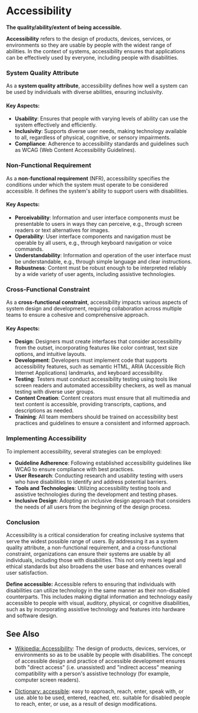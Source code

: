 # Accessibility

**The quality/ability/extent of being accessible.**

<span data-chatgpt-prompt="accessibility + template">

**Accessibility** refers to the design of products, devices, services, or environments so they are usable by people with the widest range of abilities. In the context of systems, accessibility ensures that applications can be effectively used by everyone, including people with disabilities.

### System Quality Attribute

As a **system quality attribute**, accessibility defines how well a system can be used by individuals with diverse abilities, ensuring inclusivity.

#### Key Aspects:
- **Usability**: Ensures that people with varying levels of ability can use the system effectively and efficiently.
- **Inclusivity**: Supports diverse user needs, making technology available to all, regardless of physical, cognitive, or sensory impairments.
- **Compliance**: Adherence to accessibility standards and guidelines such as WCAG (Web Content Accessibility Guidelines).

### Non-Functional Requirement

As a **non-functional requirement** (NFR), accessibility specifies the conditions under which the system must operate to be considered accessible. It defines the system's ability to support users with disabilities.

#### Key Aspects:
- **Perceivability**: Information and user interface components must be presentable to users in ways they can perceive, e.g., through screen readers or text alternatives for images.
- **Operability**: User interface components and navigation must be operable by all users, e.g., through keyboard navigation or voice commands.
- **Understandability**: Information and operation of the user interface must be understandable, e.g., through simple language and clear instructions.
- **Robustness**: Content must be robust enough to be interpreted reliably by a wide variety of user agents, including assistive technologies.

### Cross-Functional Constraint

As a **cross-functional constraint**, accessibility impacts various aspects of system design and development, requiring collaboration across multiple teams to ensure a cohesive and comprehensive approach.

#### Key Aspects:
- **Design**: Designers must create interfaces that consider accessibility from the outset, incorporating features like color contrast, text size options, and intuitive layouts.
- **Development**: Developers must implement code that supports accessibility features, such as semantic HTML, ARIA (Accessible Rich Internet Applications) landmarks, and keyboard accessibility.
- **Testing**: Testers must conduct accessibility testing using tools like screen readers and automated accessibility checkers, as well as manual testing with diverse user groups.
- **Content Creation**: Content creators must ensure that all multimedia and text content is accessible, providing transcripts, captions, and descriptions as needed.
- **Training**: All team members should be trained on accessibility best practices and guidelines to ensure a consistent and informed approach.

### Implementing Accessibility

To implement accessibility, several strategies can be employed:
- **Guideline Adherence**: Following established accessibility guidelines like WCAG to ensure compliance with best practices.
- **User Research**: Conducting research and usability testing with users who have disabilities to identify and address potential barriers.
- **Tools and Technologies**: Utilizing accessibility testing tools and assistive technologies during the development and testing phases.
- **Inclusive Design**: Adopting an inclusive design approach that considers the needs of all users from the beginning of the design process.

### Conclusion

Accessibility is a critical consideration for creating inclusive systems that serve the widest possible range of users. By addressing it as a system quality attribute, a non-functional requirement, and a cross-functional constraint, organizations can ensure their systems are usable by all individuals, including those with disabilities. This not only meets legal and ethical standards but also broadens the user base and enhances overall user satisfaction.

</span>

**Define accessible:** <span data-chatgpt-prompt="define accessible (computers and software)">Accessible refers to ensuring that individuals with disabilities can utilize technology in the same manner as their non-disabled counterparts. This includes making digital information and technology easily accessible to people with visual, auditory, physical, or cognitive disabilities, such as by incorporating assistive technology and features into hardware and software design.</span>

## See Also

* [Wikipedia: Accessibility](https://wikipedia.org/wiki/Accessibility): The design of products, devices, services, or environments so as to be usable by people with disabilities. The concept of accessible design and practice of accessible development ensures both "direct access" (i.e. unassisted) and "indirect access" meaning compatibility with a person's assistive technology (for example, computer screen readers).

* [Dictionary: accessible](https://www.dictionary.com/browse/accessible): easy to approach, reach, enter, speak with, or use. able to be used, entered, reached, etc. suitable for disabled people to reach, enter, or use, as a result of design modifications.
